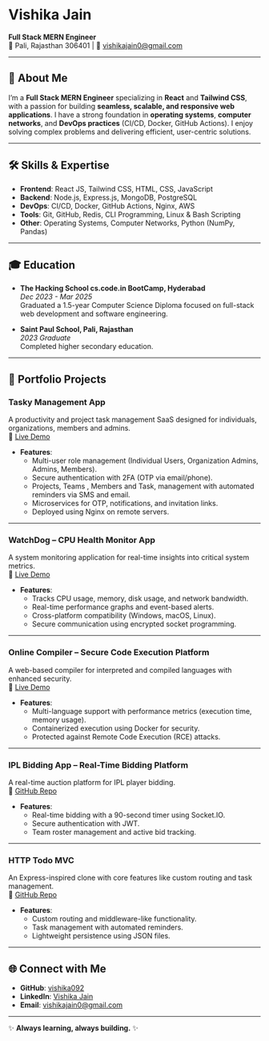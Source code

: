 # Vishika Jain  
**Full Stack MERN Engineer**  
📍 Pali, Rajasthan 306401  | 📧 vishikajain0@gmail.com  

---

## 👋 About Me  
I’m a **Full Stack MERN Engineer** specializing in **React** and **Tailwind CSS**, with a passion for building **seamless, scalable, and responsive web applications**. I have a strong foundation in **operating systems**, **computer networks**, and **DevOps practices** (CI/CD, Docker, GitHub Actions). I enjoy solving complex problems and delivering efficient, user-centric solutions.  

---

## 🛠 Skills & Expertise  
- **Frontend**: React JS, Tailwind CSS, HTML, CSS, JavaScript  
- **Backend**: Node.js, Express.js, MongoDB, PostgreSQL  
- **DevOps**: CI/CD, Docker, GitHub Actions, Nginx, AWS  
- **Tools**: Git, GitHub, Redis, CLI Programming, Linux & Bash Scripting  
- **Other**: Operating Systems, Computer Networks, Python (NumPy, Pandas)  

---

## 🎓 Education  
- **The Hacking School cs.code.in BootCamp, Hyderabad**  
  *Dec 2023 - Mar 2025*  
  Graduated a 1.5-year Computer Science Diploma focused on full-stack web development and software engineering.  

- **Saint Paul School, Pali, Rajasthan**  
  *2023 Graduate*  
  Completed higher secondary education.  

---

## 🚀 Portfolio Projects  

### **Tasky Management App**  
A productivity and project task management SaaS designed for individuals, organizations, members and admins.  
🔗 [Live Demo](https://tasky.vishika.life/home)  
- **Features**:  
  - Multi-user role management (Individual Users, Organization Admins, Admins, Members).  
  - Secure authentication with 2FA (OTP via email/phone).  
  - Projects, Teams , Members and Task, management with automated reminders via SMS and email.
  - Microservices for OTP, notifications, and invitation links.  
  - Deployed using Nginx on remote servers.  

---

### **WatchDog – CPU Health Monitor App**  
A system monitoring application for real-time insights into critical system metrics.  
🔗 [Live Demo](http://watchdog.vishika.life/auth)  
- **Features**:  
  - Tracks CPU usage, memory, disk usage, and network bandwidth.  
  - Real-time performance graphs and event-based alerts.  
  - Cross-platform compatibility (Windows, macOS, Linux).  
  - Secure communication using encrypted socket programming.  

---

### **Online Compiler – Secure Code Execution Platform**  
A web-based compiler for interpreted and compiled languages with enhanced security.  
🔗 [Live Demo](https://compiler.vishika.life/)  
- **Features**:  
  - Multi-language support with performance metrics (execution time, memory usage).  
  - Containerized execution using Docker for security.  
  - Protected against Remote Code Execution (RCE) attacks.  

---

### **IPL Bidding App – Real-Time Bidding Platform**  
A real-time auction platform for IPL player bidding.  
🔗 [GitHub Repo](https://github.com/vishika092/IPL-bidding-project)  
- **Features**:  
  - Real-time bidding with a 90-second timer using Socket.IO.  
  - Secure authentication with JWT.  
  - Team roster management and active bid tracking.  

---

### **HTTP Todo MVC**  
An Express-inspired clone with core features like custom routing and task management.  
🔗 [GitHub Repo](https://github.com/vishika092/HTTP-Todo-MVC)  
- **Features**:  
  - Custom routing and middleware-like functionality.  
  - Task management with automated reminders.  
  - Lightweight persistence using JSON files.  

---

## 🌐 Connect with Me  
- **GitHub**: [vishika092](https://github.com/vishika092)  
- **LinkedIn**: [Vishika Jain](https://www.linkedin.com/in/vishika092)  
- **Email**: vishikajain0@gmail.com  

---

✨ **Always learning, always building.** ✨  
